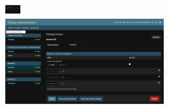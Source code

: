 
<img src="Capture%20d’écran%202023-06-02%20à%2017.53.56.png " width="48">



![Example Image](Capture%20d’écran%202023-06-02%20à%2017.54.07.png)
